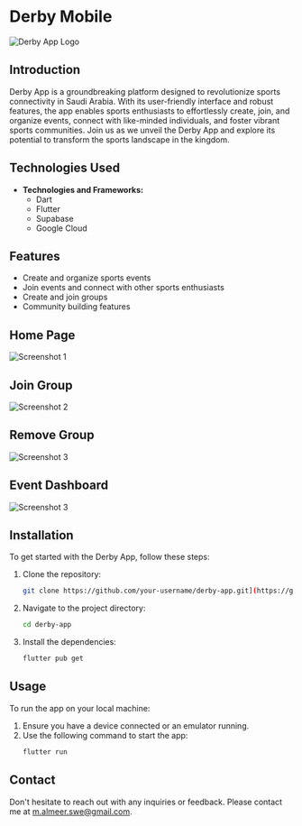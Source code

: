 # Derby Mobile

![Derby App Logo](assets/screenshot/derpy_logo.png)

## Introduction

Derby App is a groundbreaking platform designed to revolutionize sports connectivity in Saudi Arabia. With its user-friendly interface and robust features, the app enables sports enthusiasts to effortlessly create, join, and organize events, connect with like-minded individuals, and foster vibrant sports communities. Join us as we unveil the Derby App and explore its potential to transform the sports landscape in the kingdom.

## Technologies Used

-   **Technologies and Frameworks:**
    -   Dart
    -   Flutter
    -   Supabase
    -   Google Cloud

## Features

-   Create and organize sports events
-   Join events and connect with other sports enthusiasts
-   Create and join groups
-   Community building features

## Home Page

![Screenshot 1](assets/screenshot/Home-Page.png)

## Join Group

![Screenshot 2](assets/screenshot/Join-Group.png)

## Remove Group

![Screenshot 3](assets/screenshot/Remove.png)

## Event Dashboard

![Screenshot 3](assets/screenshot/Event-Dashboard.png)

## Installation

To get started with the Derby App, follow these steps:

1. Clone the repository:
    ```bash
    git clone https://github.com/your-username/derby-app.git](https://github.com/Mustafaa71/Derpy-app.git
    ```
2. Navigate to the project directory:
    ```bash
    cd derby-app
    ```
3. Install the dependencies:
    ```bash
    flutter pub get
    ```

## Usage

To run the app on your local machine:

1. Ensure you have a device connected or an emulator running.
2. Use the following command to start the app:
    ```bash
    flutter run
    ```

## Contact

Don't hesitate to reach out with any inquiries or feedback. Please contact me at [m.almeer.swe@gmail.com](mailto:email@example.com).
